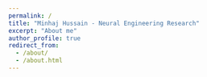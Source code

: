 ```yaml
---
permalink: /
title: "Minhaj Hussain - Neural Engineering Research"
excerpt: "About me"
author_profile: true
redirect_from: 
  - /about/
  - /about.html
---
```

